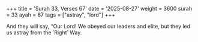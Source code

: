 +++
title = 'Surah 33, Verses 67'
date = '2025-08-27'
weight = 3600
surah = 33
ayah = 67
tags = ["astray", "lord"]
+++

And they will say, “Our Lord! We obeyed our leaders and elite, but they led us astray from the ˹Right˺ Way.